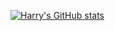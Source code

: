[![Harry's GitHub stats](https://github-readme-stats.vercel.app/api?username=QRX53)](https://github.com/QRX53)
